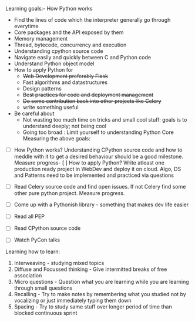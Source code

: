 Learning goals:- 
How Python works
- Find the lines of code which the interpreter generally go through everytime
- Core packages and the API exposed by them
- Memory management
- Thread, bytecode, concurrency and execution
- Understanding cpython source code
- Navigate easily and quickly between C and Python code
- Understand Python object model
- How to apply Python for
  - ~~Web Development preferably Flask~~
  - Fast algorithms and datastructures
  - Design patterns
  - ~~Best practices for code and deployment management~~
  - ~~Do some contribution back into other projects like Celery~~
  - write something useful
- Be careful about
  - Not wasting too much time on tricks and small cool stuff: goals is to understand deeply; not being cool
  - Going too broad : Limit yourself to understanding Python Core
Measuring the above goals:
- [ ] How Python works? Understanding CPython source code and how to meddle with it to get a desired behaviour should be a good milestone. 
Measure progress- [ ] How to apply Python? Write atleast one production ready project in WebDev and deploy it on cloud. Algo, DS and Patterns need to be implemented and practiced via questions
- [ ] Read Celery source code and find open issues. If not Celery find some other pure python project. Measure progress.
- [ ] Come up with a Pythonish library - something that makes dev life easier
- [ ] Read all PEP
- [ ] Read CPython source code
- [ ] Watch PyCon talks



Learning how to learn:

1. Interweaving - studying mixed topics
2. Diffuse and Focussed thinking - Give intermitted breaks of free association
3. Micro questions - Question what you are learning while you are learning through small questions
4. Recalling - Try to make notes by remembering what you studied not by vocalizing or just immediately typing them down
5. Spacing - Try to study same stuff over longer period of time than blocked continuous sprint

